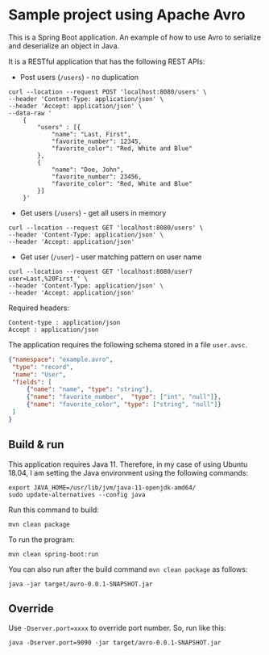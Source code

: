 # Sample project using Apache Avro
This is a Spring Boot application. An example of how to use Avro to serialize
and deserialize an object in Java. 

It is a RESTful application that has the following REST APIs:

- Post users (`/users`) - no duplication

```shellscript
curl --location --request POST 'localhost:8080/users' \
--header 'Content-Type: application/json' \
--header 'Accept: application/json' \
--data-raw '
    { 
        "users" : [{
            "name": "Last, First",
            "favorite_number": 12345,
            "favorite_color": "Red, White and Blue"
        },
        {
            "name": "Doe, John",
            "favorite_number": 23456,
            "favorite_color": "Red, White and Blue"
        }]
    }'
```

- Get users (`/users`) - get all users in memory

```shellscript
curl --location --request GET 'localhost:8080/users' \
--header 'Content-Type: application/json' \
--header 'Accept: application/json'
```

- Get user (`/user`) - user matching pattern on user name

```shellscript
curl --location --request GET 'localhost:8080/user?user=Last,%20First_' \
--header 'Content-Type: application/json' \
--header 'Accept: application/json'
```

Required headers:

```
Content-type : application/json
Accept : application/json
```

The application requires the following schema stored in a file `user.avsc`.

```json
{"namespace": "example.avro",
 "type": "record",
 "name": "User",
 "fields": [
     {"name": "name", "type": "string"},
     {"name": "favorite_number",  "type": ["int", "null"]},
     {"name": "favorite_color", "type": ["string", "null"]}
 ]
}
```

## Build & run
This application requires Java 11. Therefore, in my case of using Ubuntu 18.04, I am setting 
the Java environment using the following commands:

```shell
export JAVA_HOME=/usr/lib/jvm/java-11-openjdk-amd64/
sudo update-alternatives --config java
```

Run this command to build:

```shellscript
mvn clean package
```

To run the program:

```shell
mvn clean spring-boot:run
```

You can also run after the build command `mvn clean package` as follows:

```shell
java -jar target/avro-0.0.1-SNAPSHOT.jar
```

## Override 
Use `-Dserver.port=xxxx` to override port number. So, run like this:

```shell
java -Dserver.port=9090 -jar target/avro-0.0.1-SNAPSHOT.jar
```